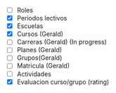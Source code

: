 - [ ] Roles
- [x] Periodos lectivos
- [x] Escuelas
- [x] Cursos (Gerald)
- [ ] Carreras (Gerald) (In progress)
- [ ] Planes (Gerald)
- [ ] Grupos(Gerald)
- [ ] Matricula (Gerald)
- [ ] Actividades
- [x] Evaluacion curso/grupo (rating)